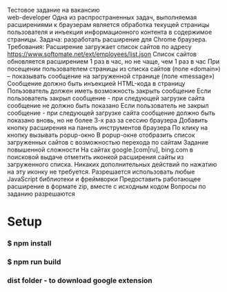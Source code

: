 Тестовое задание на вакансию  
web-developer
Одна из распространенных задач, выполняемая расширениями к браузерам является обработка текущей страницы пользователя и инъекция информационного контента в содержимое страницы.
Задача: разработать расширение для Chrome браузера.
Требования:
Расширение загружает список сайтов по адресу https://www.softomate.net/ext/employees/list.json
Список сайтов обновляется расширением 1 раз в час, но не чаще, чем 1 раз в час При посещении пользователем страницы из списка сайтов (поле «domain») – показывать сообщение на загруженной странице (поле «message»)
Сообщение должно быть инъекцией HTML-кода в страницу
Пользователь должен иметь возможность закрыть сообщение
Если пользователь закрыл сообщение - при следующей загрузке сайта сообщение не должно быть показано
Если пользователь не закрыл сообщение - при следующей загрузке сайта сообщение должно быть показано вновь, но не более 3-х раз за сессию браузера Добавить кнопку расширения на панель инструментов браузера
По клику на кнопку вызывать popup-окно
В popup-окне отобразить список загруженных сайтов с возможностью перехода по сайтам
Задание повышенной сложности
На сайтах google.[com|ru], bing.com в поисковой выдаче отметить иконкой расширения сайты из загруженного списка. Никаких дополнительных действий по нажатию на эту иконку не требуется.
Разрешается использовать любые JavaScript библиотеки и фреймворки
Предоставить работающее расширение в формате zip, вместе с исходным кодом
Вопросы по заданию разрешаются

# Setup

### $ npm install
### $ npm run build
### dist folder - to download google extension
